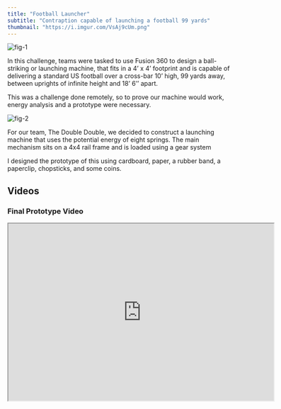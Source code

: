 ```yaml
---
title: "Football Launcher"
subtitle: "Contraption capable of launching a football 99 yards"
thumbnail: "https://i.imgur.com/VsAj9cUm.png"
---
```


![fig-1](https://i.imgur.com/MKzso1r.png)

​In this challenge, teams were tasked to use Fusion 360 to design a ball-striking or launching machine, that fits in a 4’ x 4’ footprint and is capable of delivering a standard US football over a cross-bar 10’ high, 99 yards away, between uprights of infinite height and 18’ 6’’ apart.

This was a challenge done remotely, so to prove our machine would work, energy analysis and a prototype were necessary. 

![fig-2](https://i.imgur.com/cCM34Tp.png)

For our team, The Double Double, we decided to construct a launching machine that uses the potential energy of eight springs. The main mechanism sits on a 4x4 rail frame and is loaded using a gear system

I designed the prototype of this using cardboard, paper, a rubber band, a paperclip, chopsticks, and some coins.

## Videos
<div> 
    <div>
        <h3>Final Prototype Video</h3>
        <iframe width="600" height="400" src="https://drive.google.com/file/d/1tuacsRTvp9xbaDOXvrp3fdyIPBL47FsN/view?usp=sharing">
    </div>
</div>

## Documents
<div class="container" style=""> 
    <div style="">
        <h3>Final Report</h3>
        <iframe width="400" height="500" src="https://drive.google.com/file/d/11hsLrEseqlEey1LrjSI3dP5GPnE1133t/view?usp=sharing">
    </div>
    <div style="">
        <h3>Final Project Presentation</h3>
        <iframe width="400" height="500" src="https://drive.google.com/file/d/1MyAQBnyi4wWJCKtNXbtphqSQRXPeL80V/view?usp=sharing">
    </div>
</div>